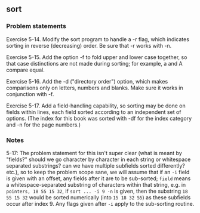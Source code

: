 sort
---

### Problem statements
Exercise 5-14. Modify the sort program to handle a -r flag, which indicates
sorting in reverse (decreasing) order. Be sure that -r works with -n.

Exercise 5-15. Add the option -f to fold upper and lower case together, so
that case distinctions are not made during sorting; for example, a and A
compare equal.

Exercise 5-16. Add the -d ("directory order") option, which makes
comparisons only on letters, numbers and blanks. Make sure it works in
conjunction with -f.

Exercise 5-17. Add a field-handling capability, so sorting may be done on
fields within lines, each field sorted according to an independent set of
options. (The index for this book was sorted with -df for the index category
and -n for the page numbers.)

### Notes
5-17: The problem statement for this isn't super clear (what is meant by "fields?" should we go character by character in each string or whitespace separated substrings? can we have multiple subfields sorted differently? etc.), so to keep the problem scope
sane, we will assume that if an `-i` field is given with an offset, any fields after it are to be sub-sorted; `field` means a whitespace-separated substring of characters within that string, e.g. in `pointers, 18 55 15 32`, if `sort ... -i 9 -n` is given, then the substring `18 55 15 32` would be sorted numerically (into `15 18 32 55`) as these subfields occur after index 9. Any flags given after `-i` apply to the sub-sorting routine.
